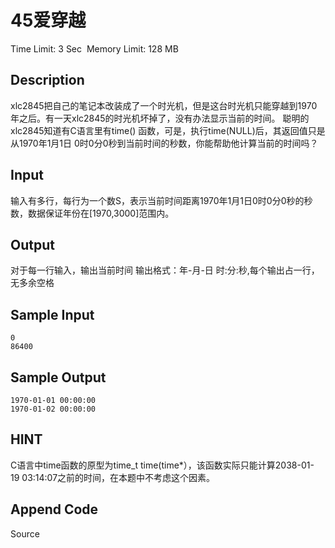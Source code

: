 # 45爱穿越
Time Limit: 3 Sec  Memory Limit: 128 MB


## Description
xlc2845把自己的笔记本改装成了一个时光机，但是这台时光机只能穿越到1970年之后。有一天xlc2845的时光机坏掉了，没有办法显示当前的时间。 聪明的xlc2845知道有C语言里有time() 函数，可是，执行time(NULL)后，其返回值只是从1970年1月1日 0时0分0秒到当前时间的秒数，你能帮助他计算当前的时间吗？


## Input
输入有多行，每行为一个数S，表示当前时间距离1970年1月1日0时0分0秒的秒数，数据保证年份在[1970,3000]范围内。


## Output
对于每一行输入，输出当前时间
输出格式：年-月-日 时:分:秒,每个输出占一行，无多余空格


## Sample Input
```
0
86400
```
## Sample Output
```
1970-01-01 00:00:00
1970-01-02 00:00:00
```

## HINT

C语言中time函数的原型为time_t time(time*），该函数实际只能计算2038-01-19 03:14:07之前的时间，在本题中不考虑这个因素。



## Append Code
Source